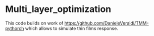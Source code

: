 # Multi_layer_optimization

This code builds on work of https://github.com/DanieleVeraldi/TMM-pythorch which allows to simulate thin films response.

